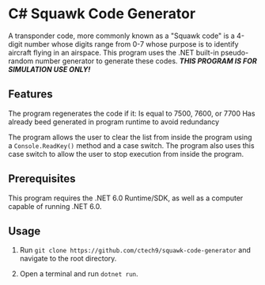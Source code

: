 # C# Squawk Code Generator

A transponder code, more commonly known as a "Squawk code" is a 4-digit number whose digits range from 0-7 whose purpose is to identify aircraft flying in an airspace. This program uses the .NET built-in pseudo-random number generator to generate these codes. ***THIS PROGRAM IS FOR SIMULATION USE ONLY!***

## Features

The program regenerates the code if it:
    Is equal to 7500, 7600, or 7700
    Has already beed generated in program runtime to avoid redundancy

The program allows the user to clear the list from inside the program using a `Console.ReadKey()` method and a case switch. The program also uses this case switch to allow the user to stop execution from inside the program.

## Prerequisites

This program requires the .NET 6.0 Runtime/SDK, as well as a computer capable of running .NET 6.0.

## Usage

1. Run `git clone https://github.com/ctech9/squawk-code-generator` and navigate to the root directory.

2. Open a terminal and run `dotnet run`.